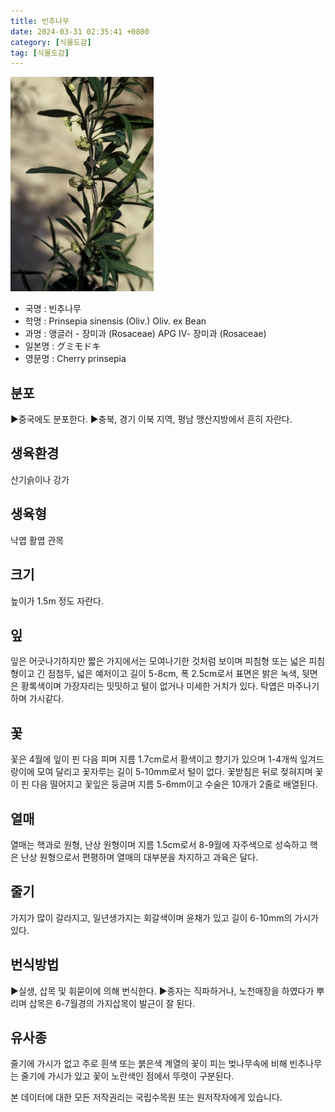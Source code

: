 ```yaml
---
title: 빈추나무
date: 2024-03-31 02:35:41 +0800
category: [식물도감]
tag: [식물도감]
---
```




![빈추나무](/assets/img/fileUpload/plants/basic/Rosaceae/Prinsepia/12643/1_th2.JPG)
- 국명 : 빈추나무
- 학명 : Prinsepia sinensis (Oliv.) Oliv. ex Bean
- 과명 : 앵글러 - 장미과 (Rosaceae) APG Ⅳ- 장미과 (Rosaceae)
- 일본명 : グミモドキ
- 영문명 : Cherry prinsepia


## 분포
▶중국에도 분포한다.
▶충북, 경기 이북 지역, 평남 맹산지방에서 흔히 자란다.
## 생육환경
산기슭이나 강가
## 생육형
낙엽 활엽 관목
## 크기
높이가 1.5m 정도 자란다.
## 잎
잎은 어긋나기하지만 짧은 가지에서는 모여나기한 것처럼 보이며 피침형 또는 넓은 피침형이고 긴 점첨두, 넓은 예저이고 길이 5-8cm, 폭 2.5cm로서 표면은 밝은 녹색, 뒷면은 황록색이며 가장자리는 밋밋하고 털이 없거나 미세한 거치가 있다. 탁엽은 마주나기하며 가시같다.
## 꽃
꽃은 4월에 잎이 핀 다음 피며 지름 1.7cm로서 황색이고 향기가 있으며 1-4개씩 잎겨드랑이에 모여 달리고 꽃자루는 길이 5-10mm로서 털이 없다. 꽃받침은 뒤로 젖혀지며 꽃이 핀 다음 떨어지고 꽃잎은 둥글며 지름 5-6mm이고 수술은 10개가 2줄로 배열된다.
## 열매
열매는 핵과로 원형, 난상 원형이며 지름 1.5cm로서 8-9월에 자주색으로 성숙하고 핵은 난상 원형으로서 편평하며 열매의 대부분을 차지하고 과육은 달다.
## 줄기
가지가 많이 갈라지고, 일년생가지는 회갈색이며 윤채가 있고 길이 6-10mm의 가시가 있다.
## 번식방법
▶실생, 삽목 및 휘묻이에 의해 번식한다.
▶종자는 직파하거나, 노천매장을 하였다가 뿌리며 삽목은 6-7월경의 가지삽목이 발근이 잘 된다.
## 유사종
줄기에 가시가 없고 주로 흰색 또는 붉은색 계열의 꽃이 피는 벚나무속에 비해 빈추나무는 줄기에 가시가 있고 꽃이 노란색인 점에서 뚜렷이 구분된다. 






본 데이터에 대한 모든 저작권리는 국립수목원 또는 원저작자에게 있습니다.
